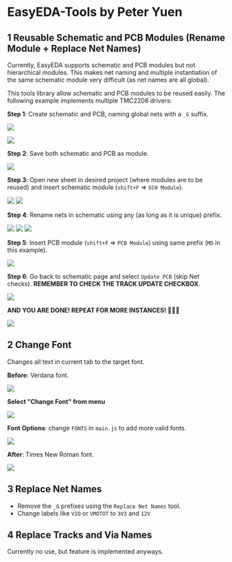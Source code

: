 # EasyEDA-Tools by Peter Yuen
## 1 Reusable Schematic and PCB Modules (Rename Module + Replace Net Names)

Currently, EasyEDA supports schematic and PCB modules but not hierarchical modules. This makes net naming and multiple instantiation of the same schematic module very difficult (as net names are all global).

This tools library allow schematic and PCB modules to be reused easily. The following example implements multiple TMC2208 drivers:

**Step 1**: Create schematic and PCB, naming global nets with a `_G` suffix.

![](imgs/rename-schematic.png)

![](imgs/rename-pcb.png)

**Step 2**: Save both schematic and PCB as module.

![](imgs/rename-save-as-module.png)

**Step 3**: Open new sheet in desired project (where modules are to be reused) and insert schematic module (`shift+F` => `SCH Module`).

![](imgs/rename-schematic-id.png)
![](imgs/rename-schematic-module-inserted.png)

**Step 4**: Rename nets in schematic using any (as long as it is unique) prefix.

![](imgs/rename-schematic-rename-module.png)
![](imgs/rename-schematic-rename-module-option.png)
![](imgs/rename-schematic-renamed-nets.png)

**Step 5**: Insert PCB module (`shift+F` => `PCB Module`) using same prefix (`MD` in this example).

![](imgs/rename-pcb-module-inserted.png)

**Step 6**: Go back to schematic page and select `Update PCB` (skip Net checks). **REMEMBER TO CHECK THE TRACK UPDATE CHECKBOX**.

![](imgs/rename-update-pcb.png)

**AND YOU ARE DONE! REPEAT FOR MORE INSTANCES! 🎉🎉🎉**

![](imgs/rename-done.png)
## 2 Change Font

Changes all text in current tab to the target font.

**Before**: Verdana font.

![](imgs/font-before.png)

**Select "Change Font" from menu**

![](imgs/font-select.png)

**Font Options**: change `FONTS` in `main.js` to add more valid fonts.

![](imgs/font-options.png)

**After**: Times New Roman font.

![](imgs/font-after.png)

## 3 Replace Net Names
- Remove the `_G` prefixes using the `Replace Net Names` tool.
- Change labels like `VIO` or `VMOTOT` to `3V3` and `12V`

## 4 Replace Tracks and Via Names
Currently no use, but feature is implemented anyways.